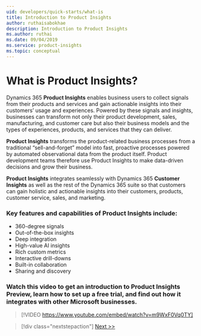 ```yaml
---
uid: developers/quick-starts/what-is
title: Introduction to Product Insights
author: ruthaisabokhae
description: Introduction to Product Insights
ms.author: ruthai
ms.date: 09/04/2019
ms.service: product-insights
ms.topic: conceptual
---
```


# What is Product Insights?

Dynamics 365 **Product Insights** enables business users to collect signals from their products and services and gain actionable insights into their customers’ usage and experiences. Powered by these signals and insights, businesses can transform not only their product development, sales, manufacturing, and customer care but also their business models and the types of experiences, products, and services that they can deliver.<br>

**Product Insights** transforms the product-related business processes from a traditional “sell-and-forget” model into fast, proactive processes powered by automated observational data from the product itself. Product development teams therefore use Product Insights to make data-driven decisions and grow their business.<br> 

**Product Insights** integrates seamlessly with Dynamics 365 **Customer Insights** as well as the rest of the Dynamics 365 suite so that customers can gain holistic and actionable insights into their customers, products, customer service, sales, and marketing.<br>

### Key features and capabilities of Product Insights include:
* 360-degree signals
* Out-of-the-box insights
* Deep integration
* High-value AI insights
* Rich custom metrics
* Interactive drill-downs
* Built-in collaboration
* Sharing and discovery


### Watch this video to get an introduction to Product Insights Preview, learn how to set up a free trial, and find out how it integrates with other Microsoft businesses. 
>[!VIDEO https://www.youtube.com/embed/watch?v=m9WxF0Vq0TY] 



> [!div class="nextstepaction"]
> [Next >>](who-uses.md)

